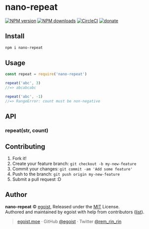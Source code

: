 # nano-repeat

[![NPM version](https://img.shields.io/npm/v/nano-repeat.svg?style=flat)](https://npmjs.com/package/nano-repeat) [![NPM downloads](https://img.shields.io/npm/dm/nano-repeat.svg?style=flat)](https://npmjs.com/package/nano-repeat) [![CircleCI](https://circleci.com/gh/egoist/nano-repeat/tree/master.svg?style=shield)](https://circleci.com/gh/egoist/nano-repeat/tree/master)  [![donate](https://img.shields.io/badge/$-donate-ff69b4.svg?maxAge=2592000&style=flat)](https://github.com/egoist/donate)

## Install

```bash
npm i nano-repeat
```

## Usage

```js
const repeat = require('nano-repeat')

repeat('abc', 3)
//=> abcabcabc

repeat('abc', -1)
//=> RangeError: count must be non-negative
```

## API

### repeat(str, count)

## Contributing

1. Fork it!
2. Create your feature branch: `git checkout -b my-new-feature`
3. Commit your changes: `git commit -am 'Add some feature'`
4. Push to the branch: `git push origin my-new-feature`
5. Submit a pull request :D


## Author

**nano-repeat** © [egoist](https://github.com/egoist), Released under the [MIT](./LICENSE) License.<br>
Authored and maintained by egoist with help from contributors ([list](https://github.com/egoist/nano-repeat/contributors)).

> [egoist.moe](https://egoist.moe) · GitHub [@egoist](https://github.com/egoist) · Twitter [@rem_rin_rin](https://twitter.com/rem_rin_rin)
